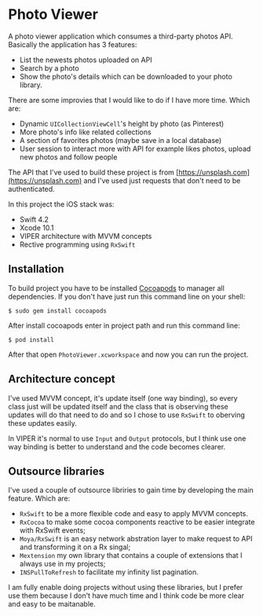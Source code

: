 # Photo Viewer

A photo viewer application which consumes a third-party photos API. Basically the application has 3 features:

- List the newests photos uploaded on API
- Search by a photo 
- Show the photo's details which can be downloaded to your photo library. 

There are some improvies that I would like to do if I have more time. Which are:

- Dynamic `UICollectionViewCell`'s height by photo (as Pinterest)
- More photo's info like related collections
- A section of favorites photos (maybe save in a local database)
- User session to interact more with API for example likes photos, upload new photos and follow people 

The API that I've used to build these project is from [https://unsplash.com](https://unsplash.com) and I've used just requests that don't need to be authenticated.

In this project the iOS stack was:

- Swift 4.2
- Xcode 10.1
- VIPER architecture with MVVM concepts
- Rective programming using `RxSwift`

## Installation

To build project you have to be installed [Cocoapods](https://cocoapods.org/) to manager all dependencies. If you don't have just run this command line on your shell:

```
$ sudo gem install cocoapods
```

After install cocoapods enter in project path and run this command line:

```
$ pod install
```

After that open `PhotoViewer.xcworkspace` and now you can run the project.

## Architecture concept

I've used MVVM concept, it's update itself (one way binding), so every class just will be updated itself and the class that is observing these updates will do that need to do and so I chose to use `RxSwift` to oberving these updates easily.

In VIPER it's normal to use `Input` and `Output` protocols, but I think use one way binding is better to understand and the code becomes clearer.

## Outsource libraries

I've used a couple of outsource libriries to gain time by developing the main feature. Which are:

- `RxSwift` to be a more flexible code and easy to apply MVVM concepts.
- `RxCocoa` to make some cocoa components reactive to be easier integrate with RxSwift events;
- `Moya/RxSwift` is an easy network abstration layer to make request to API and transforming it on a Rx singal;
- `Mextension` my own library that contains a couple of extensions that I always use in my projects;
- `INSPullToRefresh` to facilitate my infinity list pagination. 

I am fully enable doing projects without using these libraries, but I prefer use them because I don't have much time and I think code be more clear and easy to be maitanable. 

